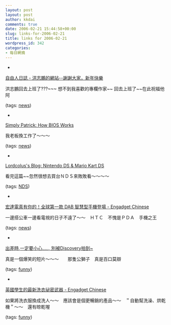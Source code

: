 ```yaml
---
layout: post
layout: post
author: kkdai
comments: true
date: 2006-02-21 15:44:58+00:00
slug: links-for-2006-02-21
title: links for 2006-02-21
wordpress_id: 342
categories:
- 每日網摘
---
```



	
  * 
		

[自由人日誌 - 洪志鵬的網站--謝謝大家，新年快樂](http://www.michaelsoft-taiwan.com/diary.php?day=2006-01-26)


		

洪志鵬回去上班了???~~~  想不到我喜歡的專欄作家~~  回去上班了~~在此祝福他阿


		

(tags: [news](http://del.icio.us/kkdai/news))


	

	
  * 
		

[Simply Patrick: How BIOS Works](http://baby.homeip.net/patrick/archives/2006/02/how_bios_works.php)


		

我老板換工作了～～～　


		

(tags: [news](http://del.icio.us/kkdai/news))


	

	
  * 
		

[Lordcolus's Blog: Nintendo DS & Mario Kart DS](http://lordcolus.blogspot.com/2006/01/nintendo-ds-mario-kart-ds.html)


		

看完這篇~~忽然很想去買台ＮＤＳ來敗敗看～～～～


		

(tags: [NDS](http://del.icio.us/kkdai/NDS))


	

	
  * 
		

[宏達電真有你的！全球第一款 DAB 智慧型手機登場 - Engadget Chinese](http://chinese.engadget.com/2006/02/20/htc-ann-first-smartphone-embeded-dab-model/)


		

一邊搭公車一邊看電視的日子不遠了～～　ＨＴＣ　不愧是ＰＤＡ　手機之王



		

(tags: [news](http://del.icio.us/kkdai/news))


	

	
  * 
		

[出差時,一定要小心....., 別被Discovery拍到~](http://mazda3.free-mind.idv.tw/jemmy/2006_02_20/Discovery.wmv)


		

真是一個爆笑的短片～～～　　那隻公獅子　真是百口莫辯


		

(tags: [funny](http://del.icio.us/kkdai/funny))


	

	
  * 
		

[英國學生的最新洗衣祕密武器 - Engadget Chinese](http://chinese.engadget.com/2006/02/20/uk-students-washdryiron-does-just-that/)


		

如果將洗衣服換成洗人～～　應該會是個更暢銷的產品～～　＂自動幫洗澡、烘乾機＂～～　還有晾乾喔


		

(tags: [funny](http://del.icio.us/kkdai/funny))


	


